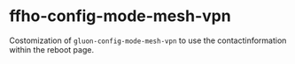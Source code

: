 ffho-config-mode-mesh-vpn
=========================

Costomization of ``gluon-config-mode-mesh-vpn`` to use the contactinformation
within the reboot page.

